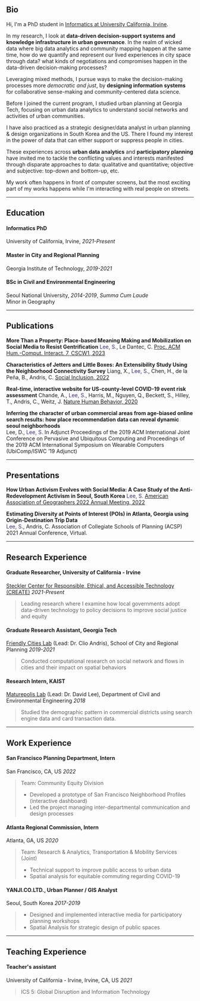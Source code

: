 ## Bio

Hi, I'm a PhD student in [Informatics at University California, Irvine](https://www.informatics.uci.edu/).   

In my research, I look at **data-driven decision-support systems and knowledge infrastructure in urban governance**. In the realm of wicked data where big data analytics and community mapping happen at the same time, how do we quantify and represent our lived experiences in city space through data? what kinds of negotiations and compromises happen in the data-driven decision-making processes? 

Leveraging mixed methods, I pursue ways to make the decision-making processes more _democratic and just_, by **designing information systems** for collaborative sense-making and community-centered data science.

Before I joined the current program, I studied urban planning at Georgia Tech, focusing on urban data analytics to understand social networks and activities of urban communities. 

I have also practiced as a strategic designer/data analyst in urban planning & design organizations in South Korea and the US. There I found my interest in the power of data that can either support or suppress people in cities. 

These experiences across **urban data analytics** and **participatory planning** have invited me to tackle the conflicting values and interests manifested through disparate approaches to data: qualitative and quantitative; objective and subjective: top-down and bottom-up, etc.   

My work often happens in front of computer screens,  but the most exciting part of my works happens while I'm interacting with real people on streets.  

---

## Education

#### Informatics PhD
University of California, Irvine, _2021-Present_
#### Master in City and Regional Planning
Georgia Institute of Technology, _2019-2021_   
#### BSc in Civil and Environmental Engineering
Seoul National University, _2014-2019_, _Summa Cum Laude_  
Minor in Geography


---

## Publications 

**More Than a Property: Place-based Meaning Making and Mobilization on Social Media to Resist Gentrification**
<span style="color:#3d2478">Lee, S.</span>, Le Dantec, C. [Proc. ACM Hum.-Comput. Interact. 7, CSCW1, 2023]()

**Characteristics of Jetters and Little Boxes: An Extensibility Study Using the Neighborhood Connectivity Survey**
Liang, X., <span style="color:#3d2478">Lee, S.</span>, Chen, H., de la Peña, B., Andris, C. [Social Inclusion, 2022](https://www.cogitatiopress.com/socialinclusion/article/view/5366)

**Real-time, interactive website for US-county-level COVID-19 event risk assessment**
Chande, A., <span style="color:#3d2478">Lee, S.</span>, Harris, M., Nguyen, Q., Beckett, S., Hilley, T., Andris, C., Weitz, J.
[Nature Human Behavior, 2020](https://www.nature.com/articles/s41562-020-01000-9.epdf?sharing_token=N76iQiJi4MMfZlgL5CzCmtRgN0jAjWel9jnR3ZoTv0MxoMi5KsUayERBHA5eSMONUMN2Q6hJuJwlPGsZt-vBiiTQs7sU1kIpVKm93HyoihgBoBkEvityJyAIQvURfffqrG5TWZSQjM5tYqbOJq9hlmo1Qp5wJ1QsxhnVMRp60AU%3D)

**Inferring the character of urban commercial areas from age-biased online search results: how place recommendation data can reveal dynamic seoul neighborhoods**  
Lee, D., <span style="color:#3d2478">Lee, S.</span> In Adjunct Proceedings of the 2019 ACM International Joint Conference on Pervasive and Ubiquitous Computing and Proceedings of the 2019 ACM International Symposium on Wearable Computers (UbiComp/ISWC ’19 Adjunct)



---

## Presentations
**How Urban Activism Evolves with Social Media: A Case Study of the Anti-Redevelopment Activism in Seoul, South Korea**
<span style="color:#3d2478">Lee, S.</span>
[American Association of Geographers 2022 Annual Meeting, 2022](https://aag-annualmeeting.secure-platform.com/a/gallery/rounds/27/details/13592)

**Estimating Diversity at Points of Interest (POIs) in Atlanta, Georgia using Origin-Destination Trip Data**  
<span style="color:#3d2478">Lee, S.</span>, Andris, C. Association of Collegiate Schools of Planning (ACSP) 2021 Annual Conference, Virtual. 

<!-- **Characteristics of Individuals with Global, Local or Glocal Connectivity Patterns** 
Liang, X., <span style="color:#3d2478">Lee, S.</span>, Andris, C., Chen, H., and De La Pena, B.  
North American Meetings of the Regional Science Association International, November, 2020     -->






---

## Research Experience
####  Graduate Researcher, University of California - Irvine  
[Steckler Center for Responsible, Ethical, and Accessible Technology (CREATE)](https://create.ics.uci.edu/) _2021-Present_   
> Leading research where I examine how local governments adopt data-driven technology to policy decisions to improve social justice and equity  

####  Graduate Research Assistant, Georgia Tech  
[Friendly Cities Lab](http://friendlycities.gatech.edu/) (Lead: Dr. Clio Andris), School of City and Regional Planning _2019-2021_   
> Conducted computational research on social network and flows in cities and their impact on spatial behaviors  

#### Research Intern, KAIST
[Maturepolis Lab](https://maturepolis.com/) (Lead: Dr. David Lee), Department of Civil and Environmental Engineering _2018_ 
> Studied the demographic pattern in commercial districts using search engine data and card transaction data. 

---

## Work Experience 

#### San Francisco Planning Department, Intern
San Francisco, CA, US _2022_
> Team: Community Equity Division 
> - Developed a prototype of San Francisco Neighborhood Profiles (interactive dashboard)
> - Led the project managing inter-departmental communication and design processes 

#### Atlanta Regional Commission, Intern
Atlanta, GA, US _2020_
> Team: Research & Analytics, Transportation & Mobility Services (Joint)
> - Technical support to improve public access to urban data
> - Spatial analysis for equitable commuting regarding COVID-19  

#### YANJI.CO.LTD., Urban Planner / GIS Analyst
Seoul, South Korea _2017-2019_
> - Designed and implemented interactive media for participatory planning workshops   
> - Spatial Analysis for strategic design of public spaces  

---

## Teaching Experience 

#### Teacher's assistant
University of California - Irvine, Irvine, CA, US _2021_
> ICS 5: Global Disruption and Information Technology 

